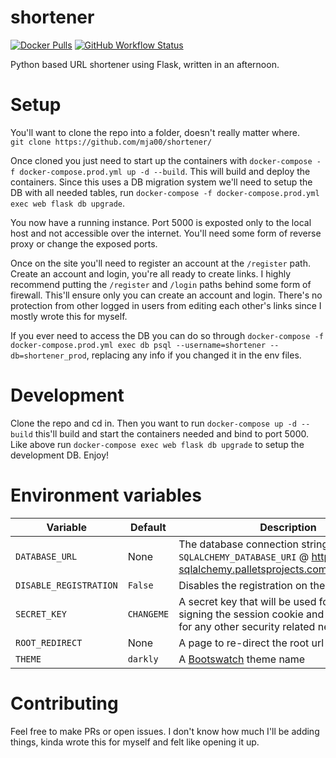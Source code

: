 # shortener
[![Docker Pulls](https://img.shields.io/docker/pulls/mja00/shortener)](https://hub.docker.com/r/mja00/shortener)
[![GitHub Workflow Status](https://img.shields.io/github/actions/workflow/status/mja00/shortener/docker-image.yml)](https://github.com/mja00/shortener/actions/workflows/docker-image.yml)

Python based URL shortener using Flask, written in an afternoon.

# Setup
You'll want to clone the repo into a folder, doesn't really matter where.  
`git clone https://github.com/mja00/shortener/`  

Once cloned you just need to start up the containers with `docker-compose -f docker-compose.prod.yml up -d --build`. This will build and deploy the containers.
Since this uses a DB migration system we'll need to setup the DB with all needed tables, run `docker-compose -f docker-compose.prod.yml exec web flask db upgrade`.

You now have a running instance. Port 5000 is exposted only to the local host and not accessible over the internet. You'll need some form of reverse proxy or change the exposed ports.

Once on the site you'll need to register an account at the `/register` path. Create an account and login, you're all ready to create links.
I highly recommend putting the `/register` and `/login` paths behind some form of firewall. This'll ensure only you can create an account and login.
There's no protection from other logged in users from editing each other's links since I mostly wrote this for myself. 

If you ever need to access the DB you can do so through `docker-compose -f docker-compose.prod.yml exec db psql --username=shortener --db=shortener_prod`, replacing any info
if you changed it in the env files.

# Development
Clone the repo and cd in. Then you want to run `docker-compose up -d --build` this'll build and start the containers needed and bind to port 5000. Like above
run `docker-compose exec web flask db upgrade` to setup the development DB. Enjoy!

# Environment variables
| Variable | Default | Description |
| --- | --- | --- |
| `DATABASE_URL` | None | The database connection string. See `SQLALCHEMY_DATABASE_URI` @ https://flask-sqlalchemy.palletsprojects.com/en/2.x/config/ |
| `DISABLE_REGISTRATION` | `False` | Disables the registration on the site |
| `SECRET_KEY` | `CHANGEME` | A secret key that will be used for securely signing the session cookie and can be used for any other security related needs |
| `ROOT_REDIRECT` | None | A page to re-direct the root url to. |
| `THEME` | `darkly` | A [Bootswatch](https://bootswatch.com/) theme name |

# Contributing
Feel free to make PRs or open issues. I don't know how much I'll be adding things, kinda wrote this for myself and felt like opening it up. 
